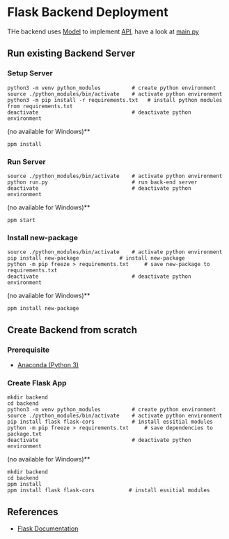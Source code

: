 # Flask Backend Deployment

THe backend uses [Model](./dbms) to implement [API](../docs), have a look at [main.py](./main.py)

## Run existing Backend Server

### Setup Server

```shell
python3 -m venv python_modules          # create python environment
source ./python_modules/bin/activate    # activate python environment
python3 -m pip install -r requirements.txt   # install python modules from requirements.txt
deactivate                              # deactivate python environment
```

(no available for Windows)**

```shell
ppm install
```

### Run Server

```shell 
source ./python_modules/bin/activate    # activate python environment
python run.py                           # run back-end server
deactivate                              # deactivate python environment
```
(no available for Windows)**

```shell
ppm start
```

### Install new-package

```shell
source ./python_modules/bin/activate    # activate python environment
pip install new-package				# install new-package
python -m pip freeze > requirements.txt		# save new-package to requirements.txt
deactivate                              # deactivate python environment
```
(no available for Windows)**

```shell
ppm install new-package
```

## Create Backend from scratch

### Prerequisite

- [Anaconda (Python 3)](https://www.anaconda.com/distribution/#download-section)

### Create Flask App

```shell
mkdir backend
cd backend
python3 -m venv python_modules          # create python environment
source ./python_modules/bin/activate    # activate python environment
pip install flask flask-cors     		# install essitial modules
python -m pip freeze > requirements.txt		# save dependencies to package.txt
deactivate                              # deactivate python environment
```
(no available for Windows)**

```shell
mkdir backend
cd backend
ppm install
ppm install flask flask-cors           # install essitial modules
```


## References

- [Flask Documentation](https://flask.palletsprojects.com/en/1.1.x/)
